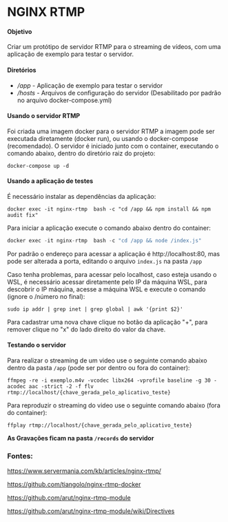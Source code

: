 # NGINX RTMP

#### Objetivo

Criar um protótipo de servidor RTMP para o streaming de vídeos, com uma aplicação de exemplo para testar o servidor.

#### Diretórios

 - */app* - Aplicação de exemplo para testar o servidor
 - */hosts* - Arquivos de configuração do servidor (Desabilitado por padrão no arquivo docker-compose.yml)
 
 #### Usando o servidor RTMP

 Foi criada uma imagem docker para o servidor RTMP a imagem pode ser executada diretamente (docker run), ou usando o docker-compose (recomendado).
 O servidor é iniciado junto com o container, executando o comando abaixo, dentro do diretório raiz do projeto:

```console
docker-compose up -d
```

 #### Usando a aplicação de testes

É necessário instalar as dependências da aplicação:
```console
docker exec -it nginx-rtmp  bash -c "cd /app && npm install && npm audit fix"
```
Para iniciar a aplicação execute o comando abaixo dentro do container:
```javascript
docker exec -it nginx-rtmp  bash -c "cd /app && node /index.js"
```
Por padrão o endereço para acessar a aplicação é http://localhost:80, mas pode ser alterada a porta, editando o arquivo ```index.js``` na pasta ```/app```

Caso tenha problemas, para acessar pelo localhost, caso esteja usando o WSL, é necessário acessar diretamente pelo IP da máquina WSL, para descobrir o IP máquina, acesse a máquina WSL e execute o comando (ignore o /número no final):
```console
sudo ip addr | grep inet | grep global | awk '{print $2}'
```

Para cadastrar uma nova chave clique no botão da aplicação "+", para remover clique no "x" do lado direito do valor da chave.

 #### Testando o servidor

 Para realizar o streaming de um video use o seguinte comando abaixo dentro da pasta ```/app``` (pode ser por dentro ou fora do container):

```console
ffmpeg -re -i exemplo.m4v -vcodec libx264 -vprofile baseline -g 30 -acodec aac -strict -2 -f flv rtmp://localhost/{chave_gerada_pelo_aplicativo_teste}
```

Para reproduzir o streaming do video use o seguinte comando abaixo (fora do container):

```console
ffplay rtmp://localhost/{chave_gerada_pelo_aplicativo_teste}
```
**As Gravações ficam na pasta `/records` do servidor**

### Fontes:

https://www.servermania.com/kb/articles/nginx-rtmp/

https://github.com/tiangolo/nginx-rtmp-docker

https://github.com/arut/nginx-rtmp-module

https://github.com/arut/nginx-rtmp-module/wiki/Directives

